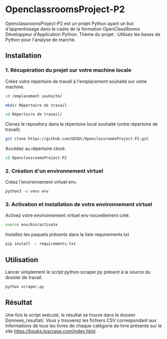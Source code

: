 # OpenclassroomsProject-P2

OpenclassroomsProject-P2 est un projet Python ayant un but d'apprentissage dans le cadre de la formation OpenClassRooms Développeur d'Application Python.
Thème du projet : Utilisez les bases de Python pour l'analyse de marché.

## Installation

### 1. Récupération du projet sur votre machine locale

Créez votre répertoire de travail à l'emplacement souhaité sur votre machine.

```bash
cd /emplacement souhaité/

mkdir Répertoire de travail

cd Répertoire de travail/
```

Clonez le repository dans le répertoire local souhaité (votre répertoire de travail).

```bash
git clone https://github.com/GDSDC/OpenclassroomsProject-P2.git
```

Accédez au répertoire cloné.
```bash
cd OpenclassroomsProject-P2
```

### 2. Création d'un environnement virtuel 
Créez l'environnement virtuel env.
```bash
python3 -m venv env
```

### 3. Activation et installation de votre environnement virtuel 

Activez votre environnement virtuel env nouvellement créé.
```bash
source env/bin/activate
```

Installez les paquets présents dans la liste requirements.txt
```bash
pip install -r requirements.txt
```

## Utilisation

Lancer simplement le script python scraper.py présent à la source du dossier de travail.
```python
python scraper.py
```

## Résultat

Une fois le script exécuté, le résultat se trouve dans le dossier Donnees_resultat/.
Vous y trouverez les fichiers CSV correspondant aux informations de tous les livres de chaque catégorie de livre présente sur le site https://books.toscrape.com/index.html. 

